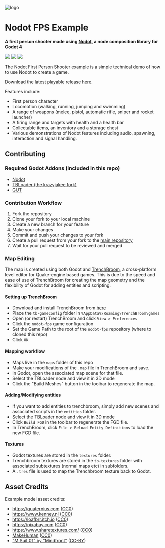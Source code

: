 ![logo](logo.png)

# Nodot FPS Example

**A first person shooter made using [Nodot](https://github.com/NodotProject/nodot), a node composition library for Godot 4**

[![](https://dcbadge.vercel.app/api/server/Rx9CZX4sjG)](https://discord.gg/Rx9CZX4sjG)
[![](https://img.shields.io/mastodon/follow/110106863700290562?domain=https%3A%2F%2Fmastodon.gamedev.place&label=MASTODON&style=for-the-badge)](https://mastodon.gamedev.place/@krazyjakee)
[![](https://img.shields.io/youtube/channel/subscribers/UColWkNMgHseKyU7D1QGeoyQ?label=YOUTUBE&style=for-the-badge)](https://www.youtube.com/@GodotNodot)

The Nodot First Person Shooter example is a simple technical demo of how to use Nodot to create a game.

Download the latest playable release [here](https://github.com/NodotProject/nodot-fps/releases).

Features include:
- First person character
- Locomotion (walking, running, jumping and swimming)
- A range of weapons (melee, pistol, automatic rifle, sniper and rocket launcher)
- A firing range and targets with health and a health bar
- Collectable items, an inventory and a storage chest
- Various demonstrations of Nodot features including audio, spawning, interaction and signal handling.

## Contributing

### Required Godot Addons (included in this repo)

- [Nodot](https://github.com/NodotProject/nodot)
- [TBLoader (the krazyjakee fork)](https://github.com/krazyjakee/godot-tbloader)
- [GUT](https://github.com/bitwes/Gut)

### Contribution Workflow

1. Fork the repository
2. Clone your fork to your local machine
3. Create a new branch for your feature
4. Make your changes
5. Commit and push your changes to your fork
6. Create a pull request from your fork to the [main repository](https://github.com/NodotProject/nodot-fps)
7. Wait for your pull request to be reviewed and merged

### Map Editing

The map is created using both Godot and [TrenchBroom](https://kristianduske.com/trenchbroom/), a cross-platform level editor for Quake-engine based games. This is due to the speed and ease of use of TrenchBroom for creating the map geometry and the flexibility of Godot for adding entities and scripting.

#### Setting up TrenchBroom

- Download and install TrenchBroom from [here](https://kristianduske.com/trenchbroom/)
- Place the `tb-gameconfig` folder in `%AppData%\Roaming\TrenchBroom\games`
- Open (or restart) TrenchBroom and click `View > Preferences`
- Click the `nodot-fps` game configuration
- Set the Game Path to the root of the `nodot-fps` repository (where to cloned this repo)
- Click `OK`

#### Mapping workflow

- Maps live in the `maps` folder of this repo
- Make your modifications of the `.map` file in TrenchBroom and save.
- In Godot, open the associated map scene for that file.
- Select the TBLoader node and view it in 3D mode
- Click the "Build Meshes" button in the toolbar to regenerate the map.

#### Adding/Modifying entities

- If you want to add entities to trenchbroom, simply add new scenes and associated scripts in the `entities` folder.
- Select the TBLoader node and view it in 3D mode
- Click `Build FGD` in the toolbar to regenerate the FGD file.
- In TrenchBroom, click `File > Reload Entity Definitions` to load the new FGD file.

#### Textures

- Godot textures are stored in the `textures` folder.
- Trenchbroom textures are stored in the `tb-textures` folder with associated subtextures (normal maps etc) in subfolders.
- A `.tres` file is used to map the Trenchbroom texture back to Godot.

## Asset Credits

Example model asset credits:
- https://quaternius.com ([CC0](https://creativecommons.org/share-your-work/public-domain/cc0/))
- https://www.kenney.nl ([CC0](https://creativecommons.org/share-your-work/public-domain/cc0/))
- https://loafbrr.itch.io ([CC0](https://creativecommons.org/share-your-work/public-domain/cc0/))
- https://pixabay.com ([CC0](https://creativecommons.org/share-your-work/public-domain/cc0/))
- https://www.sharetextures.com/ ([CC0](https://creativecommons.org/share-your-work/public-domain/cc0/))
- [MakeHuman](http://www.makehumancommunity.org/) ([CC0](https://creativecommons.org/share-your-work/public-domain/cc0/))
- ["M Suit 01" by "Mindfront"](http://www.makehumancommunity.org/clothes/m_suit_01.html) ([CC-BY](https://creativecommons.org/licenses/by/2.0/))